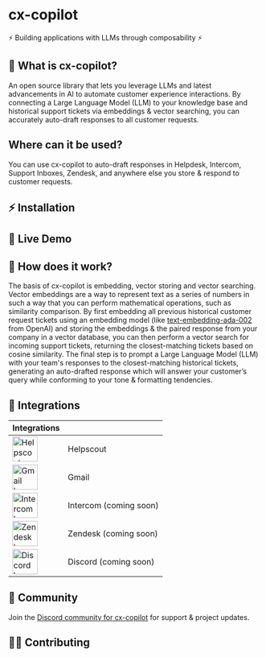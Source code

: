 # cx-copilot

⚡ Building applications with LLMs through composability ⚡

## 🤔 What is cx-copilot?

An open source library that lets you leverage LLMs and latest advancements in AI to automate customer experience interactions. By connecting a Large Language Model (LLM) to your knowledge base and historical support tickets via embeddings & vector searching, you can accurately auto-draft responses to all customer requests.

## Where can it be used?

You can use cx-copilot to auto-draft responses in Helpdesk, Intercom, Support Inboxes, Zendesk, and anywhere else you store & respond to customer requests.

## ⚡️ Installation



## 🚀 Live Demo 



## 📖 How does it work?

The basis of cx-copilot is embedding, vector storing and vector searching. Vector embeddings are a way to represent text as a series of numbers in such a way that you can perform mathematical operations, such as similarity comparison. By first embedding all previous historical customer request tickets using an embedding model (like [text-embedding-ada-002](https://openai.com/blog/new-and-improved-embedding-model/) from OpenAI) and storing the embeddings & the paired response from your company in a vector database, you can then perform a vector search for incoming support tickets, returning the closest-matching tickets based on cosine similarity. The final step is to prompt a Large Language Model (LLM) with your team's responses to the closest-matching historical tickets, generating an auto-drafted response which will answer your customer’s query while conforming to your tone & formatting tendencies.

## 🧰 Integrations 

| Integrations |  |
|-------|---------|
| <img src="https://style.helpscout.com/images/logo/help-scout-logo-circle-blue.svg" alt="Helpscout logo" height="50px"> | Helpscout |
| <img src="https://www.svgrepo.com/download/303161/gmail-icon-logo.svg" alt="Gmail logo" height="50px"> | Gmail |
| <img src="https://cdn.worldvectorlogo.com/logos/intercom-1.svg" alt="Intercom logo" height="50px"> | Intercom (coming soon) |
| <img src="https://upload.wikimedia.org/wikipedia/commons/thumb/c/c8/Zendesk_logo.svg/2560px-Zendesk_logo.svg.png" alt="Zendesk logo" height="50px"> | Zendesk (coming soon) |
| <img src="https://www.svgrepo.com/show/353655/discord-icon.svg" alt="Discord logo" height="50px"> | Discord (coming soon) |

## 📱 Community

Join the [Discord community for cx-copilot](https://discord.gg/XhPnzxhm6y) for support & project updates.

## 👩‍💻 Contributing

